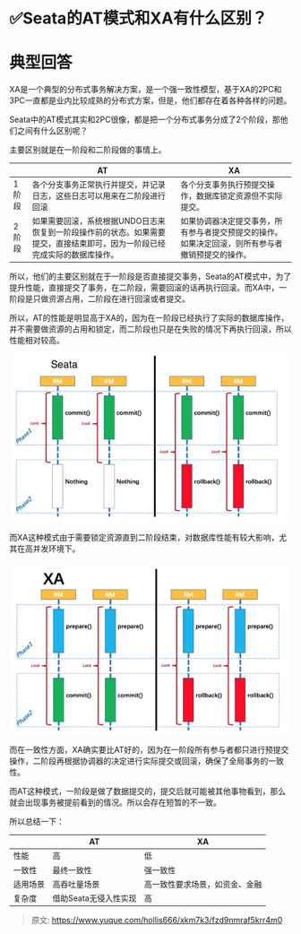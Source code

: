 # ✅Seata的AT模式和XA有什么区别？

# 典型回答


XA是一个典型的分布式事务解决方案，是一个强一致性模型，基于XA的2PC和3PC一直都是业内比较成熟的分布式方案，但是，他们都存在着各种各样的问题。



Seata中的AT模式其实和2PC很像，都是把一个分布式事务分成了2个阶段，那他们之间有什么区别呢？



主要区别就是在一阶段和二阶段做的事情上。

| | AT | XA |
| --- | --- | --- |
| 1阶段 | 各个分支事务正常执行并提交，并记录日志，这些日志可以用来在二阶段进行回滚 | 各个分支事务执行预提交操作，数据库锁定资源但不实际提交。 |
| 2阶段 | 如果需要回滚，系统根据UNDO日志来恢复到一阶段操作前的状态。如果需要提交，直接结束即可，因为一阶段已经完成实际的数据库操作。 | 如果协调器决定提交事务，所有参与者提交预提交的操作。如果决定回滚，则所有参与者撤销预提交的操作。 |




所以，他们的主要区别就在于一阶段是否直接提交事务，Seata的AT模式中，为了提升性能，直接提交了事务，在二阶段，需要回滚的话再执行回滚。而XA中，一阶段是只做资源占用，二阶段在进行回滚或者提交。



所以，AT的性能是明显高于XA的，因为在一阶段已经执行了实际的数据库操作，并不需要做资源的占用和锁定，而二阶段也只是在失败的情况下再执行回滚，所以性能相对较高。



![17187877341161.jpg](./img/UP_yw9o263M0cvow/1726910663136-deabdb2e-92ef-4f49-9782-624232d4b355-656370.jpeg)



而XA这种模式由于需要锁定资源直到二阶段结束，对数据库性能有较大影响，尤其在高并发环境下。



![17187877283965.jpg](./img/UP_yw9o263M0cvow/1726910663137-5963470f-eea1-4acf-82ef-2dd9729ed35a-009474.jpeg)



而在一致性方面，XA确实要比AT好的，因为在一阶段所有参与者都只进行预提交操作，二阶段再根据协调器的决定进行实际提交或回滚，确保了全局事务的一致性。



而AT这种模式，一阶段是做了数据提交的，提交后就可能被其他事物看到，那么就会出现事务被提前看到的情况。所以会存在短暂的不一致。



所以总结一下：

| | AT | XA |
| --- | --- | --- |
| 性能 | 高 | 低 |
| 一致性 | 最终一致性 | 强一致性 |
| 适用场景 | 高吞吐量场景 | 高一致性要求场景，如资金、金融 |
| 复杂度 | 借助Seata无侵入性实现 | 高 |




> 原文: <https://www.yuque.com/hollis666/xkm7k3/fzd9nmraf5krr4m0>